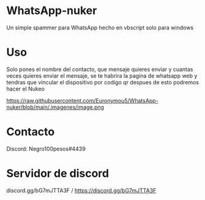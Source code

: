 # WhatsApp-nuker
Un simple spammer para WhatsApp hecho en vbscript solo para windows

# Uso
Solo pones el nombre del contacto, que mensaje quieres enviar y cuantas veces quieres enviar el mensaje, se te habrira la pagina de whatsapp web y tendras que vincular el dispositivo por codigo qr despues de esto podremos hacer el Nukeo

https://raw.githubusercontent.com/Euronymou5/WhatsApp-nuker/blob/main/.imagenes/image.png

# Contacto
Discord: Negro100pesos#4439

# Servidor de discord
discord.gg/bG7mJTTA3F / https://discord.gg/bG7mJTTA3F
